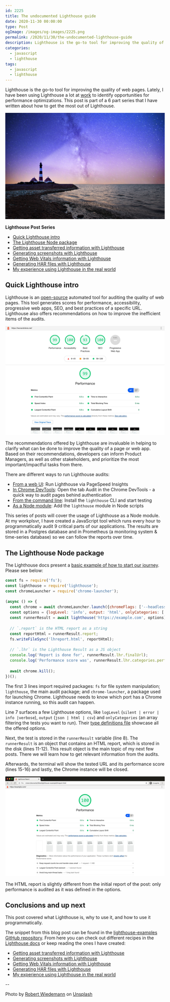```yaml
---
id: 2225
title: The undocumented Lighthouse guide
date: 2020-11-30 00:00:00
type: Post
ogImage: /images/og-images/2225.png
permalink: /2020/11/30/the-undocumented-lighthouse-guide
description: Lighthouse is the go-to tool for improving the quality of web pages. Lately, I have been using Lighthouse a lot at work to identify opportunities for performance optimizations. This post is part of a 6 part series that I have written about how to get the most out of Lighthouse.
categories:
  - javascript
  - lighthouse
tags:
  - javascript
  - lighthouse
---
```


Lighthouse is the go-to tool for improving the quality of web pages. Lately, I have been using Lighthouse a lot at [work](https://thinkific.com) to identify opportunities for performance optimizations. This post is part of a 6 part series that I have written about how to get the most out of Lighthouse.

![Lighthouse photo by Robert Wiedemann](/wp-content/uploads/2020/11/lighthouse.jpg)

<div class="my-10 p-4 border border-gray-6 rounded-md bg-white">
<strong>Lighthouse Post Series</strong>

<ul>
<li><a href="#quick-lighthouse-intro">Quick Lighthouse intro</a></li>
<li><a href="#the-lighthouse-node-package">The Lighthouse Node package</a></li>
<li><a href="/2020/11/30/getting-asset-transferred-information-with-lighthouse/">Getting asset transferred information with Lighthouse</a></li>
<li><a href="/2020/11/30/generating-screenshots-with-lighthouse/">Generating screenshots with Lighthouse</a></li>
<li><a href="/2020/11/30/getting-web-vitals-information-with-lighthouse/">Getting Web Vitals information with Lighthouse</a></li>
<li><a href="/2020/11/30/creating-har-files-with-lighthouse/">Generating HAR files with Lighthouse</a></li>
<li><a href="/2020/11/30/my-experience-using-lighthouse-in-the-real-world/">My experience using Lighthouse in the real world</a></li>
</ul>
</div>

## Quick Lighthouse intro

Lighthouse is an [open-source](https://github.com/GoogleChrome/lighthouse) automated tool for auditing the quality of web pages. This tool generates scores for performance, accessibility, progressive web apps, SEO, and best practices of a specific URL. Lighthouse also offers recommendations on how to improve the inefficient items of the audits.

![Lighthouse report for leonardofaria.net](/wp-content/uploads/2020/11/lighthouse-report-leonardofaria-net.jpg)

The recommendations offered by Lighthouse are invaluable in helping to clarify what can be done to improve the quality of a page or web app. Based on their recommendations, developers can inform Product Managers, as well as other stakeholders, and prioritize the most important/impactful tasks from there.

There are different ways to run Lighthouse audits: 

- [From a web UI](https://developers.google.com/speed/pagespeed/insights/): Run Lighthouse via PageSpeed Insights
- [In Chrome DevTools](https://developers.google.com/web/tools/lighthouse#devtools): Open the tab Audit in the Chrome DevTools - a quick way to audit pages behind authentication
- [From the command line](https://developers.google.com/web/tools/lighthouse#cli): Install the `lighthouse` CLI and start testing
- [As a Node module](https://github.com/GoogleChrome/lighthouse): Add the `lighthouse` module in Node scripts

This series of posts will cover the usage of Lighthouse as a Node module. At my workplsvr, I have created a JavaScript tool which runs every hour to programmatically audit 9 critical parts of our applications. The results are stored in a Postgres database and in Prometheus (a monitoring system & time-series database) so we can follow the reports over time.

## The Lighthouse Node package

The Lighthouse docs present a [basic example of how to start our journey](https://github.com/GoogleChrome/lighthouse/blob/master/docs/readme.md#using-programmatically). Please see below: 

```js showLineNumbers
const fs = require('fs');
const lighthouse = require('lighthouse');
const chromeLauncher = require('chrome-launcher');

(async () => {
  const chrome = await chromeLauncher.launch({chromeFlags: ['--headless']});
  const options = {logLevel: 'info', output: 'html', onlyCategories: ['performance'], port: chrome.port};
  const runnerResult = await lighthouse('https://example.com', options);

  // `.report` is the HTML report as a string
  const reportHtml = runnerResult.report;
  fs.writeFileSync('lhreport.html', reportHtml);

  // `.lhr` is the Lighthouse Result as a JS object
  console.log('Report is done for', runnerResult.lhr.finalUrl);
  console.log('Performance score was', runnerResult.lhr.categories.performance.score * 100);

  await chrome.kill();
})();
```

The first 3 lines import required packages: `fs` for file system manipulation; `lighthouse`, the main audit package; and `chrome-launcher`, a package used for launching Chrome. Lighthouse needs to know which port has a Chrome instance running, so this audit can happen.

Line 7 surfaces a few Lighthouse options, like `logLevel` (`silent | error | info |verbose`), `output` (`json | html | csv`) and `onlyCategories` (an array filtering the tests you want to run). Their [type definitions file](https://github.com/GoogleChrome/lighthouse/blob/888bd6dc9d927a734a8e20ea8a0248baa5b425ed/typings/externs.d.ts#L82-L119) showcase all the offered options.

Next, the test is stored in the `runnerResult` variable (line 8). The `runnerResult` is an object that contains an HTML report, which is stored in the disk (lines 11-12). This result object is the main topic of my next few posts. There we will learn how to get relevant information from the audits.

Afterwards, the terminal will show the tested URL and its performance score (lines 15-16) and lastly, the Chrome instance will be closed.

![Lighthouse report](/wp-content/uploads/2020/11/lighthouse-example-com-report.jpg)

The HTML report is slightly different from the initial report of the post: only performance is audited as it was defined in the options. 

## Conclusions and up next

This post covered what Lighthouse is, why to use it, and how to use it programmatically. 

The snippet from this blog post can be found in the [lighthouse-examples GitHub repository](https://github.com/leonardofaria/lighthouse-examples). From here you can check out different recipes in the [Lighthouse docs](https://github.com/GoogleChrome/lighthouse#docs--recipes) or keep reading the ones I have created:

<ul>
<li><a href="/2020/11/30/getting-asset-transferred-information-with-lighthouse/">Getting asset transferred information with Lighthouse</a></li>
<li><a href="/2020/11/30/generating-screenshots-with-lighthouse/">Generating screenshots with Lighthouse</a></li>
<li><a href="/2020/11/30/getting-web-vitals-information-with-lighthouse/">Getting Web Vitals information with Lighthouse</a></li>
<li><a href="/2020/11/30/creating-har-files-with-lighthouse/">Generating HAR files with Lighthouse</a></li>
<li><a href="/2020/11/30/my-experience-using-lighthouse-in-the-real-world/">My experience using Lighthouse in the real world</a></li>
</ul>

-- 

Photo by [Robert Wiedemann](https://unsplash.com/@antilumen?utm_source=unsplash&amp;utm_medium=referral&amp;utm_content=creditCopyText) on [Unsplash](https://unsplash.com/?utm_source=unsplash&amp;utm_medium=referral&amp;utm_content=creditCopyText)
